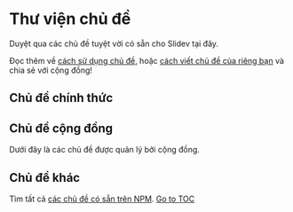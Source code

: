 # Thư viện chủ đề

Duyệt qua các chủ đề tuyệt vời có sẵn cho Slidev tại đây.

Đọc thêm về [cách sử dụng chủ đề](themes/use), hoặc [cách viết chủ đề của riêng bạn](/themes/write-a-theme) và chia sẻ với cộng đồng!

## Chủ đề chính thức

<ClientOnly>
  <ThemeGallery collection="official"/>
</ClientOnly>

## Chủ đề cộng đồng

Dưới đây là các chủ đề được quản lý bởi cộng đồng.

<!-- Chỉnh sửa trong ./docs/.vitepress/themes.ts -->
<ClientOnly>
  <ThemeGallery collection="community"/>
</ClientOnly>

## Chủ đề khác

Tìm tất cả [các chủ đề có sẵn trên NPM](https://www.npmjs.com/search?q=keywords%3Aslidev-theme).
<span style='float: footnote;'><a href="../index.html#toc">Go to TOC</a></span>
